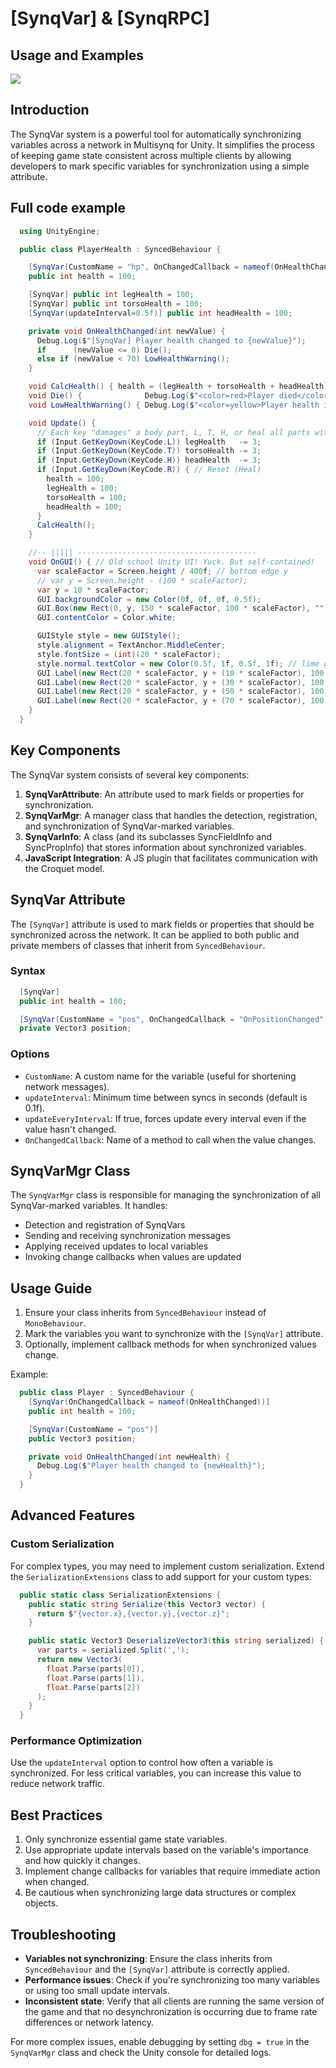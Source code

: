 # [SynqVar] & [SynqRPC]
## Usage and Examples

![](images/image24.png)

## Introduction

The SynqVar system is a powerful tool for automatically synchronizing variables across a network in Multisynq for Unity. It simplifies the process of keeping game state consistent across multiple clients by allowing developers to mark specific variables for synchronization using a simple attribute.

## Full code example

```cs
  using UnityEngine;

  public class PlayerHealth : SyncedBehaviour {

    [SynqVar(CustomName = "hp", OnChangedCallback = nameof(OnHealthChanged) )] 
    public int health = 100;

    [SynqVar] public int legHealth = 100;
    [SynqVar] public int torsoHealth = 100;
    [SynqVar(updateInterval=0.5f)] public int headHealth = 100;

    private void OnHealthChanged(int newValue) {
      Debug.Log($"[SynqVar] Player health changed to {newValue}");
      if      (newValue <= 0) Die();
      else if (newValue < 70) LowHealthWarning();
    }

    void CalcHealth() { health = (legHealth + torsoHealth + headHealth) / 3; }
    void Die() {              Debug.Log($"<color=red>Player died</color> health:{health}"); }
    void LowHealthWarning() { Debug.Log($"<color=yellow>Player health is low</color> health:{health}"); }

    void Update() {
      // Each key "damages" a body part, L, T, H, or heal all parts with R!
      if (Input.GetKeyDown(KeyCode.L)) legHealth   -= 3;
      if (Input.GetKeyDown(KeyCode.T)) torsoHealth -= 3;
      if (Input.GetKeyDown(KeyCode.H)) headHealth  -= 3; 
      if (Input.GetKeyDown(KeyCode.R)) { // Reset (Heal)
        health = 100;
        legHealth = 100;
        torsoHealth = 100;
        headHealth = 100;
      }
      CalcHealth();
    }

    //-- ||||| ----------------------------------------
    void OnGUI() { // Old school Unity UI! Yuck. But self-contained!   =]
      var scaleFactor = Screen.height / 400f; // bottom edge y
      // var y = Screen.height - (100 * scaleFactor);
      var y = 10 * scaleFactor;
      GUI.backgroundColor = new Color(0f, 0f, 0f, 0.5f);
      GUI.Box(new Rect(0, y, 150 * scaleFactor, 100 * scaleFactor), ""); // panel background
      GUI.contentColor = Color.white;

      GUIStyle style = new GUIStyle();
      style.alignment = TextAnchor.MiddleCenter;
      style.fontSize = (int)(20 * scaleFactor);
      style.normal.textColor = new Color(0.5f, 1f, 0.5f, 1f); // lime green
      GUI.Label(new Rect(20 * scaleFactor, y + (10 * scaleFactor), 100 * scaleFactor, 20 * scaleFactor), $" Health: {health.ToString("F1")}",      style);
      GUI.Label(new Rect(20 * scaleFactor, y + (30 * scaleFactor), 100 * scaleFactor, 20 * scaleFactor), $" Leg:    {legHealth.ToString("F1")}",   style);
      GUI.Label(new Rect(20 * scaleFactor, y + (50 * scaleFactor), 100 * scaleFactor, 20 * scaleFactor), $" Torso:  {torsoHealth.ToString("F1")}", style);
      GUI.Label(new Rect(20 * scaleFactor, y + (70 * scaleFactor), 100 * scaleFactor, 20 * scaleFactor), $" Head:   {headHealth.ToString("F1")}",  style);
    }
  }
```

## Key Components

The SynqVar system consists of several key components:

1. **SynqVarAttribute**: An attribute used to mark fields or properties for synchronization.
2. **SynqVarMgr**: A manager class that handles the detection, registration, and synchronization of SynqVar-marked variables.
3. **SynqVarInfo**: A class (and its subclasses SyncFieldInfo and SyncPropInfo) that stores information about synchronized variables.
4. **JavaScript Integration**: A JS plugin that facilitates communication with the Croquet model.

## SynqVar Attribute

The `[SynqVar]` attribute is used to mark fields or properties that should be synchronized across the network. It can be applied to both public and private members of classes that inherit from `SyncedBehaviour`.

### Syntax

```csharp
  [SynqVar]
  public int health = 100;

  [SynqVar(CustomName = "pos", OnChangedCallback = "OnPositionChanged", updateInterval = 0.5f)]
  private Vector3 position;
```

### Options

- `CustomName`: A custom name for the variable (useful for shortening network messages).
- `updateInterval`: Minimum time between syncs in seconds (default is 0.1f).
- `updateEveryInterval`: If true, forces update every interval even if the value hasn't changed.
- `OnChangedCallback`: Name of a method to call when the value changes.

## SynqVarMgr Class

The `SynqVarMgr` class is responsible for managing the synchronization of all SynqVar-marked variables. It handles:

- Detection and registration of SynqVars
- Sending and receiving synchronization messages
- Applying received updates to local variables
- Invoking change callbacks when values are updated

## Usage Guide

1. Ensure your class inherits from `SyncedBehaviour` instead of `MonoBehaviour`.
2. Mark the variables you want to synchronize with the `[SynqVar]` attribute.
3. Optionally, implement callback methods for when synchronized values change.

Example:

```csharp
  public class Player : SyncedBehaviour {
    [SynqVar(OnChangedCallback = nameof(OnHealthChanged))]
    public int health = 100;

    [SynqVar(CustomName = "pos")]
    public Vector3 position;

    private void OnHealthChanged(int newHealth) {
      Debug.Log($"Player health changed to {newHealth}");
    }
  }
```

## Advanced Features

### Custom Serialization

For complex types, you may need to implement custom serialization. Extend the `SerializationExtensions` class to add support for your custom types:

```csharp
  public static class SerializationExtensions {
    public static string Serialize(this Vector3 vector) {
      return $"{vector.x},{vector.y},{vector.z}";
    }

    public static Vector3 DeserializeVector3(this string serialized) {
      var parts = serialized.Split(',');
      return new Vector3(
        float.Parse(parts[0]),
        float.Parse(parts[1]),
        float.Parse(parts[2])
      );
    }
  }
```

### Performance Optimization

Use the `updateInterval` option to control how often a variable is synchronized. For less critical variables, you can increase this value to reduce network traffic.

## Best Practices

1. Only synchronize essential game state variables.
2. Use appropriate update intervals based on the variable's importance and how quickly it changes.
3. Implement change callbacks for variables that require immediate action when changed.
4. Be cautious when synchronizing large data structures or complex objects.

## Troubleshooting

- **Variables not synchronizing**: Ensure the class inherits from `SyncedBehaviour` and the `[SynqVar]` attribute is correctly applied.
- **Performance issues**: Check if you're synchronizing too many variables or using too small update intervals.
- **Inconsistent state**: Verify that all clients are running the same version of the game and that no desynchronization is occurring due to frame rate differences or network latency.

For more complex issues, enable debugging by setting `dbg = true` in the `SynqVarMgr` class and check the Unity console for detailed logs.